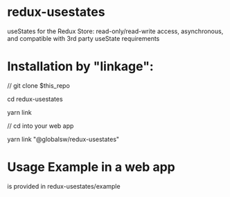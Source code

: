# redux-usestates
useStates for the Redux Store: read-only/read-write access, asynchronous, and compatible with 3rd party useState requirements

# Installation by "linkage":
// git clone $this_repo

cd redux-usestates

yarn link

// cd into your web app

yarn link "@globalsw/redux-usestates"

# Usage Example in a web app
is provided in redux-usestates/example
